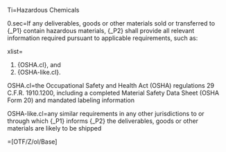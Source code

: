 Ti=Hazardous Chemicals

0.sec=If any deliverables, goods or other materials sold or transferred to {_P1} contain hazardous materials, {_P2} shall provide all relevant information required pursuant to applicable requirements, such as:

xlist=<ol><li>{OSHA.cl}, and</li><li>{OSHA-like.cl}.</li></ol>

OSHA.cl=the Occupational Safety and Health Act (OSHA) regulations 29 C.F.R. 1910.1200, including a completed Material Safety Data Sheet (OSHA Form 20) and mandated labeling information

OSHA-like.cl=any similar requirements in any other jurisdictions to or through which {_P1} informs {_P2} the deliverables, goods or other materials are likely to be shipped

=[OTF/Z/ol/Base]
